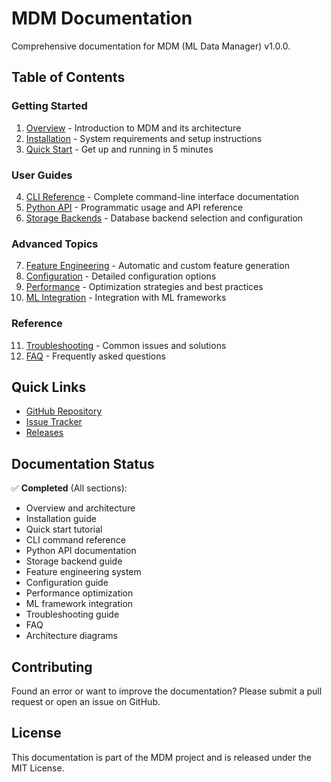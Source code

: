 # MDM Documentation

Comprehensive documentation for MDM (ML Data Manager) v1.0.0.

## Table of Contents

### Getting Started
1. [Overview](01_Overview.md) - Introduction to MDM and its architecture
2. [Installation](02_Installation.md) - System requirements and setup instructions
3. [Quick Start](03_Quick_Start.md) - Get up and running in 5 minutes

### User Guides
4. [CLI Reference](04_CLI_Reference.md) - Complete command-line interface documentation
5. [Python API](05_Python_API.md) - Programmatic usage and API reference
6. [Storage Backends](06_Storage_Backends.md) - Database backend selection and configuration

### Advanced Topics
7. [Feature Engineering](07_Feature_Engineering.md) - Automatic and custom feature generation
8. [Configuration](08_Configuration.md) - Detailed configuration options
9. [Performance](09_Performance.md) - Optimization strategies and best practices
10. [ML Integration](10_ML_Integration.md) - Integration with ML frameworks

### Reference
11. [Troubleshooting](11_Troubleshooting.md) - Common issues and solutions
12. [FAQ](12_FAQ.md) - Frequently asked questions

## Quick Links

- [GitHub Repository](https://github.com/hipotures/mdm)
- [Issue Tracker](https://github.com/hipotures/mdm/issues)
- [Releases](https://github.com/hipotures/mdm/releases)

## Documentation Status

✅ **Completed** (All sections):
- Overview and architecture
- Installation guide
- Quick start tutorial
- CLI command reference
- Python API documentation
- Storage backend guide
- Feature engineering system
- Configuration guide
- Performance optimization
- ML framework integration
- Troubleshooting guide
- FAQ
- Architecture diagrams

## Contributing

Found an error or want to improve the documentation? Please submit a pull request or open an issue on GitHub.

## License

This documentation is part of the MDM project and is released under the MIT License.